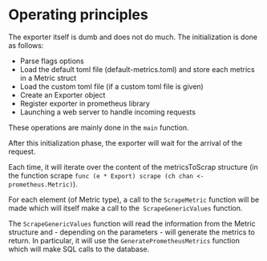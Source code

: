 # Operating principles

The exporter itself is dumb and does not do much. The initialization is done as follows:

- Parse flags options
- Load the default toml file (default-metrics.toml) and store each metrics in a Metric struct
- Load the custom toml file (if a custom toml file is given)
- Create an Exporter object
- Register exporter in prometheus library
- Launching a web server to handle incoming requests

These operations are mainly done in the `main` function.

After this initialization phase, the exporter will wait for the arrival of the request.

Each time, it will iterate over the content of the metricsToScrap structure (in the function scrape `func (e * Export) scrape (ch chan <- prometheus.Metric)`).

For each element (of Metric type), a call to the `ScrapeMetric` function will be made which will itself make a call to the` ScrapeGenericValues` function.

The `ScrapeGenericValues` function will read the information from the Metric structure and - depending on the parameters - will generate the metrics to return. In particular, it will use the `GeneratePrometheusMetrics` function which will make SQL calls to the database.
